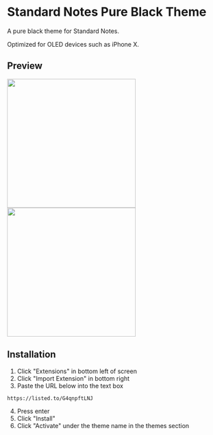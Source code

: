 # Standard Notes Pure Black Theme
A pure black theme for Standard Notes.

Optimized for OLED devices such as iPhone X.

## Preview

<img src="https://raw.githubusercontent.com/christianhans/sn-pure-black-theme/master/preview1.png" width="300px"><img src="https://raw.githubusercontent.com/christianhans/sn-pure-black-theme/master/preview2.png" width="300px">


## Installation

 1. Click "Extensions" in bottom left of screen
 2. Click "Import Extension" in bottom right
 3. Paste the URL below into the text box

```
https://listed.to/G4qnpftLNJ
```

 4. Press enter
 5. Click "Install"
 6. Click "Activate" under the theme name in the themes section
